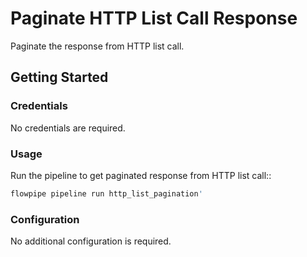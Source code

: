 # Paginate HTTP List Call Response

Paginate the response from HTTP list call.

## Getting Started

### Credentials

No credentials are required.

### Usage

Run the pipeline to get paginated response from HTTP list call::

```sh
flowpipe pipeline run http_list_pagination'
```

### Configuration

No additional configuration is required.